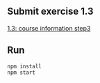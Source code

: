 ## Submit exercise 1.3
[1.3: course information step3](<https://fullstackopen.com/en/part1/java_script#:~:text=1.3%3A%20course%20information%20step3>)

## Run
`npm install`  
`npm start`  